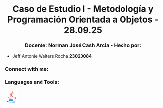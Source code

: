 <h1 align="center">Caso de Estudio I - Metodología y Programación Orientada a Objetos - 28.09.25</h1>
<h3 align="center">Docente: Norman José Cash Arcia - Hecho por:</h3>

- Jeff Antonie Walters Rocha **23020084**

<h3 align="left">Connect with me:</h3>
<p align="left">
</p>

<h3 align="left">Languages and Tools:</h3>
<p align="left"> <a href="https://www.java.com" target="_blank" rel="noreferrer"> <img src="https://raw.githubusercontent.com/devicons/devicon/master/icons/java/java-original.svg" alt="java" width="40" height="40"/> </a> </p>
